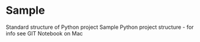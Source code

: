 # Sample
Standard structure of Python project
Sample Python project structure - for info see GIT Notebook on Mac
